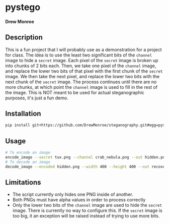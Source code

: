 # pystego
#### Drew Monroe

## Description
This is a fun project that I will probably use as a demonstration for a project for class.
The idea is to use the least two significant bits of the `channel` image to hide a `secret` image.
Each pixel of the `secret` image is broken up into chunks of 2 bits each.
Then, we take one pixel of the `channel` image, and replace the lower two bits of that pixel with the first chunk of the `secret` image.
We then take the next pixel, and replace the lower two bits with the next chunk of the `secret` image.
The process continues until there are no more chunks, at which point the `channel` image is used to fill in the rest of the image.
This is NOT meant to be used for actual steganographic purposes, it's just a fun demo.

## Installation
```bash
pip install git+https://github.com/DrewMonroe/steganography.git#egg=pystego
```

## Usage
```bash
# To encode an image
encode_image --secret tux.png --channel crab_nebula.png --out hidden.png
# To decode an image
decode_image --encoded hidden.png --width 400 --height 400 --out recovered.png
```

## Limitations
- The script currently only hides one PNG inside of another.
- Both PNGs must have alpha values in order to process correctly
- Only the lower two bits of the `channel` image are used to hide the `secret` image.
There is currently no way to configure this.
If the `secret` image is too big, it an exception will be raised instead of trying to use more bits.

